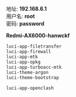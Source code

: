 地址: **192.168.6.1**<br>
用户名: **root**<br>
密码: **password**

**Redmi-AX6000-hanwckf**
```
luci-app-filetransfer
luci-app-firewall
luci-app-mtk
luci-app-opkg
luci-app-turboacc-mtk
luci-theme-argon
luci-theme-bootstrap

luci-app-openclash

```
